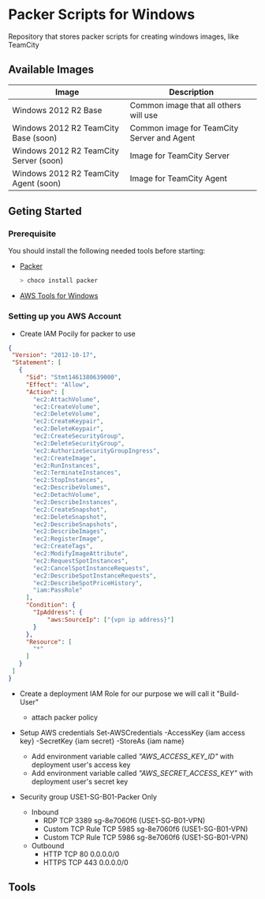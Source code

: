# Packer Scripts for Windows
Repository that stores packer scripts for creating windows images, like TeamCity

## Available Images

|Image                                 |Description|
|--------------------------------------|-----------|
|Windows 2012 R2 Base                  |Common image that all others will use|
|Windows 2012 R2 TeamCity Base (soon)  |Common image for TeamCity Server and Agent|
|Windows 2012 R2 TeamCity Server (soon)|Image for TeamCity Server|
|Windows 2012 R2 TeamCity Agent (soon) |Image for TeamCity Agent|

## Geting Started

### Prerequisite

You should install the following needed tools before starting:

* [Packer](https://www.packer.io/downloads.html)
    ```powershell
    > choco install packer
    ```
* [AWS Tools for Windows](http://sdk-for-net.amazonwebservices.com/latest/AWSToolsAndSDKForNet.msi)
 
### Setting up you AWS Account

 
* Create IAM Pocily for packer to use
 
 ```json
 {
  "Version": "2012-10-17",
  "Statement": [
    {
      "Sid": "Stmt1461380639000",
      "Effect": "Allow",
      "Action": [
        "ec2:AttachVolume",
        "ec2:CreateVolume",
        "ec2:DeleteVolume",
        "ec2:CreateKeypair",
        "ec2:DeleteKeypair",
        "ec2:CreateSecurityGroup",
        "ec2:DeleteSecurityGroup",
        "ec2:AuthorizeSecurityGroupIngress",
        "ec2:CreateImage",
        "ec2:RunInstances",
        "ec2:TerminateInstances",
        "ec2:StopInstances",
        "ec2:DescribeVolumes",
        "ec2:DetachVolume",
        "ec2:DescribeInstances",
        "ec2:CreateSnapshot",
        "ec2:DeleteSnapshot",
        "ec2:DescribeSnapshots",
        "ec2:DescribeImages",
        "ec2:RegisterImage",
        "ec2:CreateTags",
        "ec2:ModifyImageAttribute",
		"ec2:RequestSpotInstances",
		"ec2:CancelSpotInstanceRequests",
		"ec2:DescribeSpotInstanceRequests",
		"ec2:DescribeSpotPriceHistory",
		"iam:PassRole"
      ],
      "Condition": {
  		"IpAddress": {
            "aws:SourceIp": ["{vpn ip address}"]
  		}
      },
      "Resource": [
        "*"
      ]
    }
  ]
}
```
 
 * Create a deployment IAM Role for our purpose we will call it "Build-User"
 	* attach packer policy
 
* Setup AWS credentials
    Set-AWSCredentials -AccessKey {iam access key} -SecretKey {iam secret} -StoreAs {iam name}
 	* Add environment variable called *"AWS_ACCESS_KEY_ID"* with deployment user's access key
	* Add environment variable called *"AWS_SECRET_ACCESS_KEY"* with deployment user's secret key
 
 * Security group USE1-SG-B01-Packer Only
    * Inbound 
        * RDP               TCP 3389    sg-8e7060f6 (USE1-SG-B01-VPN)
        * Custom TCP Rule   TCP 5985    sg-8e7060f6 (USE1-SG-B01-VPN)
        * Custom TCP Rule   TCP 5986    sg-8e7060f6 (USE1-SG-B01-VPN)
    * Outbound
        * HTTP              TCP 80      0.0.0.0/0
        * HTTPS             TCP 443     0.0.0.0/0
 
 ## Tools
 